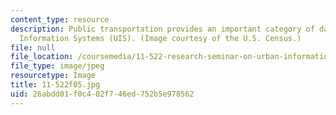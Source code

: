 ```yaml
---
content_type: resource
description: Public transportation provides an important category of data for Urban
  Information Systems (UIS). (Image courtesy of the U.S. Census.)
file: null
file_location: /coursemedia/11-522-research-seminar-on-urban-information-systems-fall-2005/26abdd01f0c402f746ed752b5e978562_11-522f05.jpg
file_type: image/jpeg
resourcetype: Image
title: 11-522f05.jpg
uid: 26abdd01-f0c4-02f7-46ed-752b5e978562
---
```

